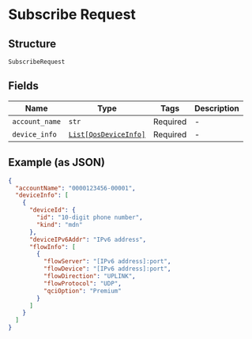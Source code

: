 
# Subscribe Request

## Structure

`SubscribeRequest`

## Fields

| Name | Type | Tags | Description |
|  --- | --- | --- | --- |
| `account_name` | `str` | Required | - |
| `device_info` | [`List[QosDeviceInfo]`](../../doc/models/qos-device-info.md) | Required | - |

## Example (as JSON)

```json
{
  "accountName": "0000123456-00001",
  "deviceInfo": [
    {
      "deviceId": {
        "id": "10-digit phone number",
        "kind": "mdn"
      },
      "deviceIPv6Addr": "IPv6 address",
      "flowInfo": [
        {
          "flowServer": "[IPv6 address]:port",
          "flowDevice": "[IPv6 address]:port",
          "flowDirection": "UPLINK",
          "flowProtocol": "UDP",
          "qciOption": "Premium"
        }
      ]
    }
  ]
}
```

